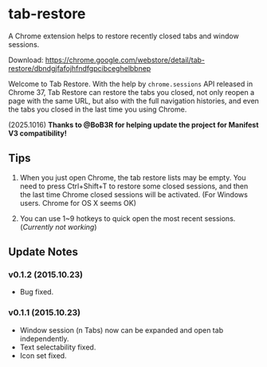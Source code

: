 # tab-restore

A Chrome extension helps to restore recently closed tabs and window sessions.

Download: https://chrome.google.com/webstore/detail/tab-restore/dbndgjfafojhfndfgpcibceghelbbnep

Welcome to Tab Restore. With the help by `chrome.sessions` API released in Chrome 37, Tab Restore can restore the tabs you closed, not only reopen a page with the same URL, but also with the full navigation histories, and even the tabs you closed in the last time you using Chrome.

(2025.1016) **Thanks to @BoB3R for helping update the project for Manifest V3 compatibility!**

## Tips ##

1. When you just open Chrome, the tab restore lists may be empty. You need to press Ctrl+Shift+T to restore some closed sessions, and then the last time Chrome closed sessions will be activated. (For Windows users. Chrome for OS X seems OK)

2. You can use 1~9 hotkeys to quick open the most recent sessions. (*Currently not working*)

## Update Notes ##

### v0.1.2 (2015.10.23) ###

* Bug fixed.

### v0.1.1 (2015.10.23) ###

* Window session (n Tabs) now can be expanded and open tab independently.
* Text selectability fixed.
* Icon set fixed.
